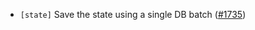 - `[state]` Save the state using a single DB batch ([\#1735](https://github.com/KYVENetwork/cometbft/v38/pull/1735))
